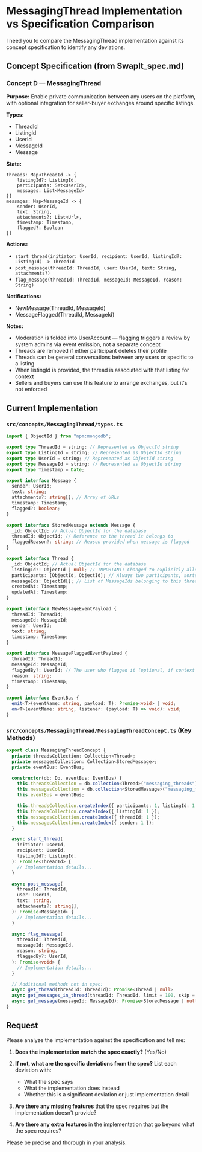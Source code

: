# MessagingThread Implementation vs Specification Comparison

I need you to compare the MessagingThread implementation against its concept specification to identify any deviations.

## Concept Specification (from SwapIt_spec.md)

### Concept D — MessagingThread
**Purpose:** Enable private communication between any users on the platform, with optional integration for seller-buyer exchanges around specific listings.

**Types:**
- ThreadId
- ListingId
- UserId
- MessageId
- Message

**State:**
```
threads: Map<ThreadId -> { 
    listingId?: ListingId, 
    participants: Set<UserId>, 
    messages: List<MessageId> 
}]
messages: Map<MessageId -> { 
    sender: UserId, 
    text: String, 
    attachments?: List<Url>, 
    timestamp: Timestamp, 
    flagged?: Boolean 
}]
```

**Actions:**
- `start_thread(initiator: UserId, recipient: UserId, listingId?: ListingId) -> ThreadId`
- `post_message(threadId: ThreadId, user: UserId, text: String, attachments?)`
- `flag_message(threadId: ThreadId, messageId: MessageId, reason: String)`

**Notifications:**
- NewMessage(ThreadId, MessageId)
- MessageFlagged(ThreadId, MessageId)

**Notes:**
- Moderation is folded into UserAccount — flagging triggers a review by system admins via event emission, not a separate concept
- Threads are removed if either participant deletes their profile
- Threads can be general conversations between any users or specific to a listing
- When listingId is provided, the thread is associated with that listing for context
- Sellers and buyers can use this feature to arrange exchanges, but it's not enforced

## Current Implementation

### `src/concepts/MessagingThread/types.ts`

```typescript
import { ObjectId } from "npm:mongodb";

export type ThreadId = string; // Represented as ObjectId string
export type ListingId = string; // Represented as ObjectId string
export type UserId = string; // Represented as ObjectId string
export type MessageId = string; // Represented as ObjectId string
export type Timestamp = Date;

export interface Message {
  sender: UserId;
  text: string;
  attachments?: string[]; // Array of URLs
  timestamp: Timestamp;
  flagged?: boolean;
}

export interface StoredMessage extends Message {
  _id: ObjectId; // Actual ObjectId for the database
  threadId: ObjectId; // Reference to the thread it belongs to
  flaggedReason?: string; // Reason provided when message is flagged
}

export interface Thread {
  _id: ObjectId; // Actual ObjectId for the database
  listingId?: ObjectId | null; // IMPORTANT: Changed to explicitly allow null
  participants: [ObjectId, ObjectId]; // Always two participants, sorted for uniqueness
  messageIds: ObjectId[]; // List of MessageIds belonging to this thread (for quick reference)
  createdAt: Timestamp;
  updatedAt: Timestamp;
}

export interface NewMessageEventPayload {
  threadId: ThreadId;
  messageId: MessageId;
  sender: UserId;
  text: string;
  timestamp: Timestamp;
}

export interface MessageFlaggedEventPayload {
  threadId: ThreadId;
  messageId: MessageId;
  flaggedBy?: UserId; // The user who flagged it (optional, if context is needed)
  reason: string;
  timestamp: Timestamp;
}

export interface EventBus {
  emit<T>(eventName: string, payload: T): Promise<void> | void;
  on<T>(eventName: string, listener: (payload: T) => void): void;
}
```

### `src/concepts/MessagingThread/MessagingThreadConcept.ts` (Key Methods)

```typescript
export class MessagingThreadConcept {
  private threadsCollection: Collection<Thread>;
  private messagesCollection: Collection<StoredMessage>;
  private eventBus: EventBus;

  constructor(db: Db, eventBus: EventBus) {
    this.threadsCollection = db.collection<Thread>("messaging_threads");
    this.messagesCollection = db.collection<StoredMessage>("messaging_messages");
    this.eventBus = eventBus;

    this.threadsCollection.createIndex({ participants: 1, listingId: 1 }, { unique: true });
    this.threadsCollection.createIndex({ listingId: 1 });
    this.messagesCollection.createIndex({ threadId: 1 });
    this.messagesCollection.createIndex({ sender: 1 });
  }

  async start_thread(
    initiator: UserId,
    recipient: UserId,
    listingId?: ListingId,
  ): Promise<ThreadId> {
    // Implementation details...
  }

  async post_message(
    threadId: ThreadId,
    user: UserId,
    text: string,
    attachments?: string[],
  ): Promise<MessageId> {
    // Implementation details...
  }

  async flag_message(
    threadId: ThreadId,
    messageId: MessageId,
    reason: string,
    flaggedBy?: UserId,
  ): Promise<void> {
    // Implementation details...
  }

  // Additional methods not in spec:
  async get_thread(threadId: ThreadId): Promise<Thread | null>
  async get_messages_in_thread(threadId: ThreadId, limit = 100, skip = 0): Promise<StoredMessage[]>
  async get_message(messageId: MessageId): Promise<StoredMessage | null>
}
```

## Request

Please analyze the implementation against the specification and tell me:

1. **Does the implementation match the spec exactly?** (Yes/No)

2. **If not, what are the specific deviations from the spec?** List each deviation with:
   - What the spec says
   - What the implementation does instead
   - Whether this is a significant deviation or just implementation detail

3. **Are there any missing features** that the spec requires but the implementation doesn't provide?

4. **Are there any extra features** in the implementation that go beyond what the spec requires?

Please be precise and thorough in your analysis.
